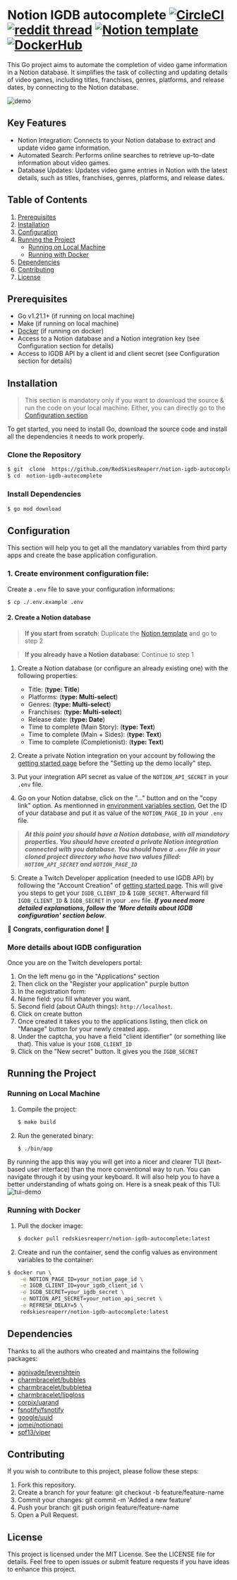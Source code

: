 
# Notion IGDB autocomplete [![CircleCI](https://dl.circleci.com/status-badge/img/gh/RedSkiesReaperr/notion-igdb-autocomplete/tree/main.svg?style=svg)](https://dl.circleci.com/status-badge/redirect/gh/RedSkiesReaperr/notion-igdb-autocomplete/tree/main) [![reddit thread](https://img.shields.io/badge/Reddit-FF4500?logo=reddit&logoColor=white)](https://www.reddit.com/r/Notion/comments/17dw8js/created_integration_to_automatically_fill_in/?utm_source=share&utm_medium=web2x&context=3) [![Notion template](https://img.shields.io/badge/Notion-%23000000.svg?logo=notion&logoColor=white)](https://plant-pantry-77c.notion.site/Automated-video-games-library-c833cb560feb4b82935a310e508d34c2) [![DockerHub](https://img.shields.io/badge/DockerHub-blue.svg?logo=docker&logoColor=white)](https://hub.docker.com/r/redskiesreaperr/notion-igdb-autocomplete)

This Go project aims to automate the completion of video game information in a Notion database. It simplifies the task of collecting and updating details of video games, including titles, franchises, genres, platforms, and release dates, by connecting to the Notion database.

![demo](https://github.com/RedSkiesReaperr/notion-igdb-autocomplete/assets/64477486/02de6e81-974f-4ed1-948a-e261cbd29eba)

## Key Features
- Notion Integration: Connects to your Notion database to extract and update video game information.
- Automated Search: Performs online searches to retrieve up-to-date information about video games.
- Database Updates: Updates video game entries in Notion with the latest details, such as titles, franchises, genres, platforms, and release dates.

## Table of Contents
1. [Prerequisites](#prerequisites)
2. [Installation](#installation)
3. [Configuration](#configuration)
4. [Running the Project](#running-the-project)
	- [Running on Local Machine](#running-on-local-machine)
	- [Running with Docker](#running-with-docker)
5. [Dependencies](#dependencies)
6. [Contributing](#contributing)
7. [License](#license)

## Prerequisites
- Go v1.21.1+ (if running on local machine)
- Make (if running on local machine)
- [Docker](https://www.docker.com/products/docker-desktop/) (if running on docker)
- Access to a Notion database and a Notion integration key (see Configuration section for details)
- Access to IGDB API by a client id and client secret (see Configuration section for details)

## Installation
> This section is mandatory only if you want to download the source & run the code on your local machine. Either, you can directly go to the [Configuration section]()

To get started, you need to install Go, download the source code and install all the dependencies it needs to work properly.

### Clone the Repository
```bash
$ git  clone  https://github.com/RedSkiesReaperr/notion-igdb-autocomplete
$ cd  notion-igdb-autocomplete
```

### Install Dependencies
```bash
$ go mod download
```

## Configuration
This section will help you to get all the mandatory variables from third party apps and create the base application configuration. 

### 1. Create environment configuration file: 
Create a `.env` file to save your configuration informations:
```shell
$ cp ./.env.example .env
```

#### 2. Create a Notion database
>**If you start from scratch**: Duplicate the [Notion template](https://plant-pantry-77c.notion.site/Automated-video-games-library-c833cb560feb4b82935a310e508d34c2?pvs=4) and go to step 2

>**If you already have a Notion database**: Continue to step 1

1. Create a Notion database (or configure an already existing one) with the following properties:
	- Title: (**type: Title**)
	- Platforms: (**type: Multi-select**)
	- Genres: (**type: Multi-select**)
	- Franchises: (**type: Multi-select**)
	- Release date: (**type: Date**)
	- Time to complete (Main Story): (**type: Text**)
	- Time to complete (Main + Sides): (**type: Text**)
	- Time to complete (Completionist):  (**type: Text**)
  
2. Create a private Notion integration on your account by following the [getting started page](https://developers.notion.com/docs/create-a-notion-integration#create-your-integration-in-notion) before the "Setting up the demo locally" step.
3. Put your integration API secret as value of the `NOTION_API_SECRET` in your `.env` file.
4. Go on your Notion databse, click on the "..." button and on the "copy link" option. As mentionned in [environment variables section](https://developers.notion.com/docs/create-a-notion-integration#environment-variables), Get the ID of your database and put it as value of the `NOTION_PAGE_ID` in your `.env` file.

> ***At this point you should have a Notion database, with all mandatory properties. You should have created a private Notion integration connected with you database. You should have a `.env` file in your cloned project directory who have two values filled: `NOTION_API_SECRET` and `NOTION_PAGE_ID`***

5. Create a Twitch Developer application (needed to use IGDB API) by following the "Account Creation" of [getting started page](https://api-docs.igdb.com/#getting-started). This will give you steps to get your `IGDB_CLIENT_ID` & `IGDB_SECRET`. Afterward fill `IGDB_CLIENT_ID` & `IGDB_SECRET` in your `.env` file. ***If you need more detailed explanations, follow the 'More details about IGDB configuration' section below***.

🎉 **Congrats, configuration done!** 🎉

### More details about IGDB configuration
Once you are on the Twitch developers portal:
1. On the left menu go in the "Applications" section
2. Then click on the "Register your application" purple button
3. In the registration form:
1. Name field: you fill whatever you want.
2. Second field (about OAuth things): `http://localhost`.
3. Click on create button
4. Once created it takes you to the applications listing, then click on "Manage" button for your newly created app.
5. Under the captcha, you have a field "client identifier" (or something like that). This value is your `IGDB_CLIENT_ID`
6. Click on the "New secret" button. It gives you the `IGDB_SECRET`

## Running the Project

### Running on Local Machine

1. Compile the project:
	```bash
	$ make build
	```
2. Run the generated binary:
	```bash
	$ ./bin/app
	```

By running the app this way you will get into a nicer and clearer TUI (text-based user interface) than the more conventional way to run. You can navigate through it by using your keyboard. It will also help you to have a better understanding of whats going on. Here is a sneak peak of this TUI:
![tui-demo](https://github.com/user-attachments/assets/3a0dca3a-7d67-42ff-8c35-016b7f55abd7)

### Running with Docker

1. Pull the docker image:
	```bash
	$ docker pull redskiesreaperr/notion-igdb-autocomplete:latest
	```
2. Create and run the container, send the config values as environment variables to the container:
```bash
$ docker run \
	-e NOTION_PAGE_ID=your_notion_page_id \
	-e IGDB_CLIENT_ID=your_igdb_client_id \
	-e IGDB_SECRET=your_igdb_secret \
	-e NOTION_API_SECRET=your_notion_api_secret \
	-e REFRESH_DELAY=5 \
	redskiesreaperr/notion-igdb-autocomplete:latest
```

## Dependencies
Thanks to all the authors who created and maintains the following packages:
- [agnivade/levenshtein](github.com/agnivade/levenshtein)
- [charmbracelet/bubbles](github.com/charmbracelet/bubbles)
- [charmbracelet/bubbletea](github.com/charmbracelet/bubbletea)
- [charmbracelet/lipgloss](github.com/charmbracelet/lipgloss)
- [corpix/uarand](github.com/corpix/uarand)
- [fsnotify/fsnotify](github.com/fsnotify/fsnotify)
- [google/uuid](github.com/google/uuid)
- [jomei/notionapi](github.com/jomei/notionapi)
- [spf13/viper](github.com/spf13/viper)

## Contributing
If you wish to contribute to this project, please follow these steps:
1. Fork this repository.
2. Create a branch for your feature: git checkout -b feature/feature-name
3. Commit your changes: git commit -m 'Added a new feature'
4. Push your branch: git push origin feature/feature-name
5. Open a Pull Request.

## License
This project is licensed under the MIT License. See the LICENSE file for details.
Feel free to open issues or submit feature requests if you have ideas to enhance this project.
